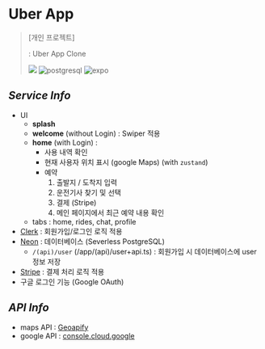 # Uber App

> [개인 프로젝트]
>
> : Uber App Clone
>
>
> <img src="https://img.shields.io/badge/-React_Native-black?style=for-the-badge&logoColor=white&logo=react&color=61DAFB"> <img src="https://camo.githubusercontent.com/d89869c250e2d65d533d2c0171986c2fbcf5baabe585d06be6e4826fa2b77f11/68747470733a2f2f696d672e736869656c64732e696f2f62616467652f2d506f737467726553514c2d626c61636b3f7374796c653d666f722d7468652d6261646765266c6f676f436f6c6f723d7768697465266c6f676f3d706f737467726573716c26636f6c6f723d343136394531" alt="postgresql" data-canonical-src="https://img.shields.io/badge/-PostgreSQL-black?style=for-the-badge&amp;logoColor=white&amp;logo=postgresql&amp;color=4169E1" style="max-width: 100%;"> <img src="https://camo.githubusercontent.com/2f9bfa35e9e5cc19903ca5e230e55a02c7a816eaea34aceb8a1deddfe4b513ba/68747470733a2f2f696d672e736869656c64732e696f2f62616467652f2d4578706f2d626c61636b3f7374796c653d666f722d7468652d6261646765266c6f676f436f6c6f723d7768697465266c6f676f3d6578706f26636f6c6f723d303030303230" alt="expo" data-canonical-src="https://img.shields.io/badge/-Expo-black?style=for-the-badge&amp;logoColor=white&amp;logo=expo&amp;color=000020" style="max-width: 100%;">

## _Service Info_
- UI
  - **splash**
  - **welcome** (without Login) : Swiper 적용
  - **home** (with Login) : 
    - 사용 내역 확인
    - 현재 사용자 위치 표시 (google Maps) (with `zustand`)
    - 예약
      1. 출발지 / 도착지 입력
      2. 운전기사 찾기 및 선택
      3. 결제 (Stripe)
      4. 메인 페이지에서 최근 예약 내용 확인
  - tabs : home, rides, chat, profile
- [Clerk](https://clerk.com/) : 회원가입/로그인 로직 적용
- [Neon](https://neon.tech) : 데이터베이스 (Severless PostgreSQL)
  - `/(api)/user` (/app/(api)/user+api.ts) : 회원가입 시 데이터베이스에 user 정보 저장 
- [Stripe](https://stripe.com/) : 결제 처리 로직 적용
- 구글 로그인 기능 (Google OAuth)

## _API Info_
- maps API : [Geoapify](https://myprojects.geoapify.com/)
- google API : [console.cloud.google](https://console.cloud.google.com/)